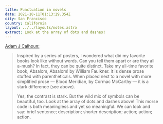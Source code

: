 ```yaml
---
title: Punctuation in novels
date: 2021-10-11T01:13:29.354Z
city: San Francisco
country: California
layout: ../../layouts/notes.astro
extract: Look at the array of dots and dashes!
---
```

[Adam J Calhoun:](https://medium.com/@neuroecology/punctuation-in-novels-8f316d542ec4)

> Inspired by a series of posters, I wondered what did my favorite books look like without words. Can you tell them apart or are they all a-mush? In fact, they can be quite distinct. Take my all-time favorite book, Absalom, Absalom! by William Faulkner. It is dense prose stuffed with parentheticals. When placed next to a novel with more simplified prose — Blood Meridian, by Cormac McCarthy — it is a stark difference (see above).
> 
> Yes, the contrast is stark. But the wild mix of symbols can be beautiful, too. Look at the array of dots and dashes above! This morse code is both meaningless and yet so meaningful. We can look and say: brief sentence; description; shorter description; action; action; action.

